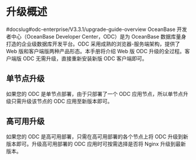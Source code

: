 升级概述 
=========================
#docslug#odc-enterprise/V3.3.1/upgrade-guide-overview
OceanBase 开发者中心（OceanBase Developer Center，ODC）是为 OceanBase 数据库量身打造的企业级数据库开发平台。ODC 采用成熟的浏览器-服务端架构，提供了 Web 版和客户端版两种产品形态。本手册将介绍 Web 版 ODC 升级的全过程。客户端版 ODC 无需升级，直接重新安装新版 ODC 客户端即可。

单节点升级 
--------------------------

如果您的 ODC 是单节点部署，由于只部署了一个 ODC 应用节点，所以单节点升级只需升级该节点的 ODC 应用至新版本即可。

高可用升级 
--------------------------

如果您的 ODC 是高可用部署，只需在高可用部署的各个节点上将 ODC 升级到新版本即可。升级高可用部署的 ODC 应用时可按需选择是否将 Nginx 升级到最新版本。
